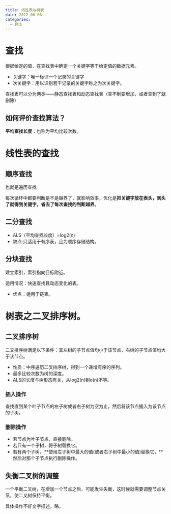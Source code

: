 ```yaml
---
title: 线性表与树表
date: 2022-06-06
categories:
  - 算法
---
```


# 查找

根据给定的值，在查找表中确定一个关键字等于给定值的数据元素。

- 关键字：唯一标识一个记录的关键字
- 次关键字：用以识别若干记录的关键字称之为次关键字。

查找表可以分为两类——静态查找表和动态查找表（查不到要增加，或者查到了就删除）

## 如何评价查找算法？

**平均查找长度**：也称为平均比较次数。

# 线性表的查找

## 顺序查找

也就是遍历查找

每次循环中都要判断是不是越界了，就影响效率，优化是**把关键字放在表头，到头了就得到关键字，省去了每次查找的判断越界**。

## 二分查找

- ALS（平均查找长度）=log2(n)
- 缺点:只适用于有序表，且为顺序存储结构。

## 分块查找

建立索引，索引指向目标附近。

适用情况：快速查找且动态变化的表。

- 优点：适用于链表。

# 树表之二叉排序树。

## 二叉排序树

二叉排序树满足以下条件：其左树的子节点值均小于该节点，右树的子节点值均大于该节点。

- 性质：中序遍历二叉排序树，得到一个递增有序的序列。
- 最多比较次数为树的深度。
- ALS的长度与树形态有关，从log2(n)到o(n)不等。

### 插入操作

查找直到某个叶子节点的左子树或者右子树为空为止，然后将该节点插入为该节点的子树。

### 删除操作

- 若节点为叶子节点，直接删除。
- 若只有一个子树，将子树替换它。
- 若有两个子树，**使用左子树中最大的值(或者右子树中最小的值)替换它，**然后对那个子节点执行删除操作。

## 失衡二叉树的调整

一个平衡二叉树，在增加一个节点之后，可能发生失衡，这时候就需要调整节点关系，使二叉树保持平衡。

具体操作不好文字描述，略。

